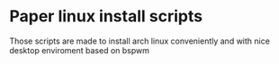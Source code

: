 # Paper linux install scripts
Those scripts are made to install arch linux conveniently and with nice desktop enviroment based on bspwm
